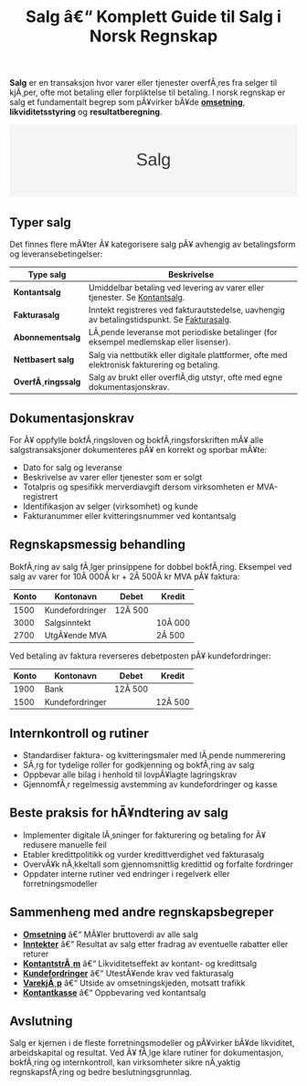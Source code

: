 ﻿---
title: "Salg â€“ Komplett Guide til Salg i Norsk Regnskap"
meta_title: "Salg â€“ Komplett Guide til Salg i Norsk Regnskap"
meta_description: '**Salg** er en transaksjon hvor varer eller tjenester overfÃ¸res fra selger til kjÃ¸per, ofte mot betaling eller forpliktelse til betaling. I norsk regnskap er ...'
slug: salg
type: blog
layout: pages/single
---

**Salg** er en transaksjon hvor varer eller tjenester overfÃ¸res fra selger til kjÃ¸per, ofte mot betaling eller forpliktelse til betaling. I norsk regnskap er salg et fundamentalt begrep som pÃ¥virker bÃ¥de **[omsetning](/blogs/regnskap/hva-er-omsetning "Hva er omsetning? Komplett Guide til Omsetning i Regnskap og Skatt")**, **likviditetsstyring** og **resultatberegning**.

![Salg](salg-image.svg)

## Typer salg

Det finnes flere mÃ¥ter Ã¥ kategorisere salg pÃ¥ avhengig av betalingsform og leveransebetingelser:

| **Type salg**      | **Beskrivelse**                                                                                                         |
|--------------------|-------------------------------------------------------------------------------------------------------------------------|
| **Kontantsalg**    | Umiddelbar betaling ved levering av varer eller tjenester. Se [Kontantsalg](/blogs/regnskap/kontantsalg "Kontantsalg â€“ Komplett Guide til RegnskapsfÃ¸ring av Kontantsalg"). |
| **Fakturasalg**    | Inntekt registreres ved fakturautstedelse, uavhengig av betalingstidspunkt. Se [Fakturasalg](/blogs/regnskap/hva-er-fakturasalg "Hva er fakturasalg? Komplett Guide til Fakturasalg"). |
| **Abonnementsalg** | LÃ¸pende leveranse mot periodiske betalinger (for eksempel medlemskap eller lisenser).                                     |
| **Nettbasert salg**| Salg via nettbutikk eller digitale plattformer, ofte med elektronisk fakturering og betaling.                             |
| **OverfÃ¸ringssalg** | Salg av brukt eller overflÃ¸dig utstyr, ofte med egne dokumentasjonskrav.                                                  |

## Dokumentasjonskrav

For Ã¥ oppfylle bokfÃ¸ringsloven og bokfÃ¸ringsforskriften mÃ¥ alle salgstransaksjoner dokumenteres pÃ¥ en korrekt og sporbar mÃ¥te:

* Dato for salg og leveranse
* Beskrivelse av varer eller tjenester som er solgt
* Totalpris og spesifikk merverdiavgift dersom virksomheten er MVA-registrert
* Identifikasjon av selger (virksomhet) og kunde
* Fakturanummer eller kvitteringsnummer ved kontantsalg

## Regnskapsmessig behandling

BokfÃ¸ring av salg fÃ¸lger prinsippene for dobbel bokfÃ¸ring. Eksempel ved salg av varer for 10Â 000Â kr + 2Â 500Â kr MVA pÃ¥ faktura:

| Konto | Kontonavn        | Debet  | Kredit  |
|-------|------------------|--------|---------|
| 1500  | Kundefordringer  | 12Â 500 |         |
| 3000  | Salgsinntekt     |        | 10Â 000  |
| 2700  | UtgÃ¥ende MVA     |        | 2Â 500   |

Ved betaling av faktura reverseres debetposten pÃ¥ kundefordringer:

| Konto | Kontonavn        | Debet  | Kredit  |
|-------|------------------|--------|---------|
| 1900  | Bank             | 12Â 500 |         |
| 1500  | Kundefordringer  |        | 12Â 500  |

## Internkontroll og rutiner

* Standardiser faktura- og kvitteringsmaler med lÃ¸pende nummerering
* SÃ¸rg for tydelige roller for godkjenning og bokfÃ¸ring av salg
* Oppbevar alle bilag i henhold til lovpÃ¥lagte lagringskrav
* GjennomfÃ¸r regelmessig avstemming av kundefordringer og kasse

## Beste praksis for hÃ¥ndtering av salg

* Implementer digitale lÃ¸sninger for fakturering og betaling for Ã¥ redusere manuelle feil
* Etabler kredittpolitikk og vurder kredittverdighet ved fakturasalg
* OvervÃ¥k nÃ¸kkeltall som gjennomsnittlig kredittid og forfalte fordringer
* Oppdater interne rutiner ved endringer i regelverk eller forretningsmodeller

## Sammenheng med andre regnskapsbegreper

* **[Omsetning](/blogs/regnskap/hva-er-omsetning "Hva er omsetning? Komplett Guide til Omsetning i Regnskap og Skatt")** â€“ MÃ¥ler bruttoverdi av alle salg
* **[Inntekter](/blogs/regnskap/hva-er-inntekter "Hva er Inntekter? Komplett Guide til Inntektstyper og RegnskapsfÃ¸ring")** â€“ Resultat av salg etter fradrag av eventuelle rabatter eller returer
* **[KontantstrÃ¸m](/blogs/regnskap/hva-er-kontantstrom "Hva er KontantstrÃ¸m? Guide til Cash Flow Analyse og Styring")** â€“ Likviditetseffekt av kontant- og kredittsalg
* **[Kundefordringer](/blogs/regnskap/hva-er-debitor "Hva er Debitor? Komplett Guide til Kundefordringer og OppfÃ¸lging")** â€“ UtestÃ¥ende krav ved fakturasalg
* **[VarekjÃ¸p](/blogs/regnskap/hva-er-varekjop "Hva er varekjÃ¸p? Komplett Guide til InnkjÃ¸psstyring")** â€“ Utside av omsetningskjeden, motsatt trafikk
* **[Kontantkasse](/blogs/regnskap/kontantkasse "Kontantkasse i Regnskap â€“ Guide til Bruk og HÃ¥ndtering")** â€“ Oppbevaring ved kontantsalg

## Avslutning

Salg er kjernen i de fleste forretningsmodeller og pÃ¥virker bÃ¥de likviditet, arbeidskapital og resultat. Ved Ã¥ fÃ¸lge klare rutiner for dokumentasjon, bokfÃ¸ring og internkontroll, kan virksomheter sikre nÃ¸yaktig regnskapsfÃ¸ring og bedre beslutningsgrunnlag.

